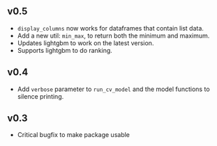 ## v0.5

* `display_columns` now works for dataframes that contain list data.
* Add a new util: `min_max`, to return both the minimum and maximum.
* Updates lightgbm to work on the latest version.
* Supports lightgbm to do ranking.

## v0.4

* Add `verbose` parameter to `run_cv_model` and the model functions to silence printing.

## v0.3

* Critical bugfix to make package usable
